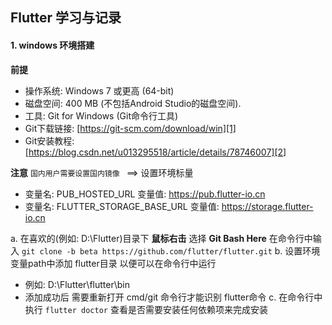 ## Flutter 学习与记录
#### 1. windows 环境搭建
**前提**
- 操作系统: Windows 7 或更高 (64-bit)
- 磁盘空间: 400 MB (不包括Android Studio的磁盘空间).
- 工具:  Git for Windows (Git命令行工具)
- Git下载链接: [https://git-scm.com/download/win][1]
- Git安装教程: [https://blog.csdn.net/u013295518/article/details/78746007][2]

**注意**
`国内用户需要设置国内镜像 ` ==> 设置环境标量
 - 变量名: PUB_HOSTED_URL
 变量值: https://pub.flutter-io.cn
 - 变量名: FLUTTER_STORAGE_BASE_URL
 变量值: https://storage.flutter-io.cn

a. 在喜欢的(例如: D:\Flutter)目录下 **鼠标右击** 选择 **Git Bash Here** 在命令行中输入
`git clone -b beta https://github.com/flutter/flutter.git`
b. 设置环境变量path中添加 flutter目录 以便可以在命令行中运行
- 例如: D:\Flutter\flutter\bin
- 添加成功后 需要重新打开 cmd/git 命令行才能识别 flutter命令
c. 在命令行中执行 `flutter doctor` 查看是否需要安装任何依赖项来完成安装


[1]: https://git-scm.com/download/win
[2]: https://blog.csdn.net/u013295518/article/details/78746007